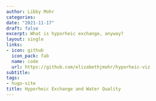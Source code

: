 ```yaml
---
author: Libby Mohr
categories:
date: "2021-11-17"
draft: false
excerpt: What is hyporheic exchange, anyway? 
layout: single
links:
- icon: github
  icon_pack: fab
  name: code
  url: https://github.com/elizabethjmohr/hyporheic-viz
subtitle: 
tags:
- hugo-site
title: Hyporheic Exchange and Water Quality
---
```



